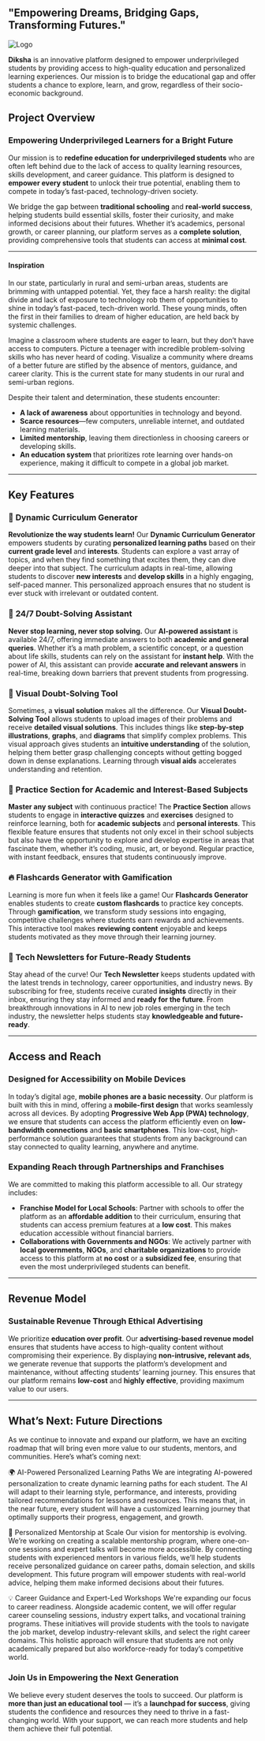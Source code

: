 ## **"Empowering Dreams, Bridging Gaps, Transforming Futures."**


![Logo](/img/Diksha_logo.jpeg)

**Diksha** is an innovative platform designed to empower underprivileged students by providing access to high-quality education and personalized learning experiences. Our mission is to bridge the educational gap and offer students a chance to explore, learn, and grow, regardless of their socio-economic background.

## **Project Overview**

### **Empowering Underprivileged Learners for a Bright Future**  
Our mission is to **redefine education for underprivileged students** who are often left behind due to the lack of access to quality learning resources, skills development, and career guidance. This platform is designed to **empower every student** to unlock their true potential, enabling them to compete in today’s fast-paced, technology-driven society.

We bridge the gap between **traditional schooling** and **real-world success**, helping students build essential skills, foster their curiosity, and make informed decisions about their futures. Whether it’s academics, personal growth, or career planning, our platform serves as a **complete solution**, providing comprehensive tools that students can access at **minimal cost**.

---

#### **Inspiration**

In our state, particularly in rural and semi-urban areas, students are brimming with untapped potential. Yet, they face a harsh reality: the digital divide and lack of exposure to technology rob them of opportunities to shine in today’s fast-paced, tech-driven world. These young minds, often the first in their families to dream of higher education, are held back by systemic challenges.  

Imagine a classroom where students are eager to learn, but they don’t have access to computers. Picture a teenager with incredible problem-solving skills who has never heard of coding. Visualize a community where dreams of a better future are stifled by the absence of mentors, guidance, and career clarity. This is the current state for many students in our rural and semi-urban regions.  

Despite their talent and determination, these students encounter:  
- **A lack of awareness** about opportunities in technology and beyond.  
- **Scarce resources**—few computers, unreliable internet, and outdated learning materials.  
- **Limited mentorship**, leaving them directionless in choosing careers or developing skills.  
- **An education system** that prioritizes rote learning over hands-on experience, making it difficult to compete in a global job market.  
-----

## **Key Features**

### 🌟 **Dynamic Curriculum Generator**  
**Revolutionize the way students learn!** Our **Dynamic Curriculum Generator** empowers students by curating **personalized learning paths** based on their **current grade level** and **interests**. Students can explore a vast array of topics, and when they find something that excites them, they can dive deeper into that subject. The curriculum adapts in real-time, allowing students to discover **new interests** and **develop skills** in a highly engaging, self-paced manner. This personalized approach ensures that no student is ever stuck with irrelevant or outdated content.

### 🤖 **24/7 Doubt-Solving Assistant**  
**Never stop learning, never stop solving.** Our **AI-powered assistant** is available 24/7, offering immediate answers to both **academic and general queries**. Whether it’s a math problem, a scientific concept, or a question about life skills, students can rely on the assistant for **instant help**. With the power of AI, this assistant can provide **accurate and relevant answers** in real-time, breaking down barriers that prevent students from progressing.

### 🎨 **Visual Doubt-Solving Tool**  
Sometimes, a **visual solution** makes all the difference. Our **Visual Doubt-Solving Tool** allows students to upload images of their problems and receive **detailed visual solutions**. This includes things like **step-by-step illustrations**, **graphs**, and **diagrams** that simplify complex problems. This visual approach gives students an **intuitive understanding** of the solution, helping them better grasp challenging concepts without getting bogged down in dense explanations. Learning through **visual aids** accelerates understanding and retention.

### 📝 **Practice Section for Academic and Interest-Based Subjects**  
**Master any subject** with continuous practice! The **Practice Section** allows students to engage in **interactive quizzes** and **exercises** designed to reinforce learning, both for **academic subjects** and **personal interests**. This flexible feature ensures that students not only excel in their school subjects but also have the opportunity to explore and develop expertise in areas that fascinate them, whether it’s coding, music, art, or beyond. Regular practice, with instant feedback, ensures that students continuously improve.

### 🔥 **Flashcards Generator with Gamification**  
Learning is more fun when it feels like a game! Our **Flashcards Generator** enables students to create **custom flashcards** to practice key concepts. Through **gamification**, we transform study sessions into engaging, competitive challenges where students earn rewards and achievements. This interactive tool makes **reviewing content** enjoyable and keeps students motivated as they move through their learning journey.

### 📰 **Tech Newsletters for Future-Ready Students**  
Stay ahead of the curve! Our **Tech Newsletter** keeps students updated with the latest trends in technology, career opportunities, and industry news. By subscribing for free, students receive curated **insights** directly in their inbox, ensuring they stay informed and **ready for the future**. From breakthrough innovations in AI to new job roles emerging in the tech industry, the newsletter helps students stay **knowledgeable and future-ready**.

---

## **Access and Reach**

### **Designed for Accessibility on Mobile Devices**  
In today’s digital age, **mobile phones are a basic necessity**. Our platform is built with this in mind, offering a **mobile-first design** that works seamlessly across all devices. By adopting **Progressive Web App (PWA) technology**, we ensure that students can access the platform efficiently even on **low-bandwidth connections** and **basic smartphones**. This low-cost, high-performance solution guarantees that students from any background can stay connected to quality learning, anywhere and anytime.

### **Expanding Reach through Partnerships and Franchises**  
We are committed to making this platform accessible to all. Our strategy includes:
- **Franchise Model for Local Schools**: Partner with schools to offer the platform as an **affordable addition** to their curriculum, ensuring that students can access premium features at a **low cost**. This makes education accessible without financial barriers.
- **Collaborations with Governments and NGOs**: We actively partner with **local governments**, **NGOs**, and **charitable organizations** to provide access to this platform at **no cost** or a **subsidized fee**, ensuring that even the most underprivileged students can benefit.

---

## **Revenue Model**

### **Sustainable Revenue Through Ethical Advertising**  
We prioritize **education over profit**. Our **advertising-based revenue model** ensures that students have access to high-quality content without compromising their experience. By displaying **non-intrusive, relevant ads**, we generate revenue that supports the platform’s development and maintenance, without affecting students’ learning journey. This ensures that our platform remains **low-cost** and **highly effective**, providing maximum value to our users.

---

## **What’s Next: Future Directions**

As we continue to innovate and expand our platform, we have an exciting roadmap that will bring even more value to our students, mentors, and communities. Here’s what’s coming next:

🌍 AI-Powered Personalized Learning Paths
We are integrating AI-powered personalization to create dynamic learning paths for each student. The AI will adapt to their learning style, performance, and interests, providing tailored recommendations for lessons and resources. This means that, in the near future, every student will have a customized learning journey that optimally supports their progress, engagement, and growth.

🤝 Personalized Mentorship at Scale
Our vision for mentorship is evolving. We’re working on creating a scalable mentorship program, where one-on-one sessions and expert talks will become more accessible. By connecting students with experienced mentors in various fields, we’ll help students receive personalized guidance on career paths, domain selection, and skills development. This future program will empower students with real-world advice, helping them make informed decisions about their futures.

💡 Career Guidance and Expert-Led Workshops
We're expanding our focus to career readiness. Alongside academic content, we will offer regular career counseling sessions, industry expert talks, and vocational training programs. These initiatives will provide students with the tools to navigate the job market, develop industry-relevant skills, and select the right career domains. This holistic approach will ensure that students are not only academically prepared but also workforce-ready for today’s competitive world.

### **Join Us in Empowering the Next Generation**

We believe every student deserves the tools to succeed. Our platform is **more than just an educational tool** — it’s a **launchpad for success**, giving students the confidence and resources they need to thrive in a fast-changing world. With your support, we can reach more students and help them achieve their full potential.